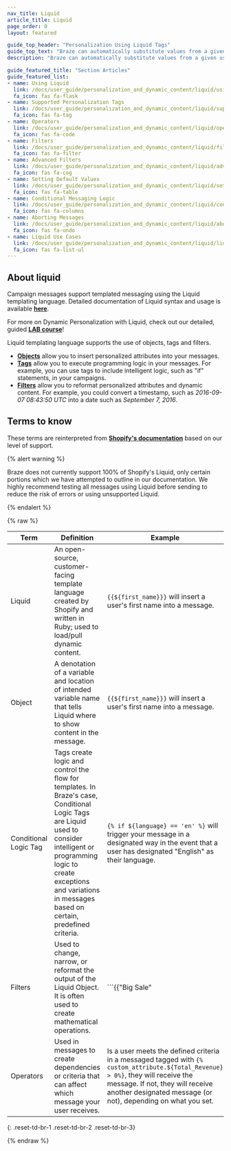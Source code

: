 ```yaml
---
nav_title: Liquid
article_title: Liquid
page_order: 0
layout: featured

guide_top_header: "Personalization Using Liquid Tags"
guide_top_text: "Braze can automatically substitute values from a given user into your messages. Put your expression inside of two sets of curly brackets to notify Braze that you'll be using an interpolated value. Inside of these brackets, any user values that you want to substitute must be surrounded by an additional set of brackets with a dollar sign in front of them."
description: "Braze can automatically substitute values from a given user into your messages. Put your expression inside of two sets of curly brackets to notify Braze that you'll be using an interpolated value."

guide_featured_title: "Section Articles"
guide_featured_list:
- name: Using Liquid
  link: /docs/user_guide/personalization_and_dynamic_content/liquid/using_liquid/
  fa_icon: fas fa-flask
- name: Supported Personalization Tags
  link: /docs/user_guide/personalization_and_dynamic_content/liquid/supported_personalization_tags/
  fa_icon: fas fa-tag
- name: Operators
  link: /docs/user_guide/personalization_and_dynamic_content/liquid/operators/
  fa_icon: fas fa-code
- name: Filters
  link: /docs/user_guide/personalization_and_dynamic_content/liquid/filters/
  fa_icon: fas fa-filter
- name: Advanced Filters
  link: /docs/user_guide/personalization_and_dynamic_content/liquid/advanced_filters/
  fa_icon: fas fa-cog
- name: Setting Default Values
  link: /docs/user_guide/personalization_and_dynamic_content/liquid/setting_default_values/
  fa_icon: fas fa-table
- name: Conditional Messaging Logic
  link: /docs/user_guide/personalization_and_dynamic_content/liquid/conditional_logic/
  fa_icon: fas fa-columns
- name: Aborting Messages
  link: /docs/user_guide/personalization_and_dynamic_content/liquid/aborting_messages/
  fa_icon: fas fa-undo
- name: Liquid Use Cases
  link: /docs/user_guide/personalization_and_dynamic_content/liquid/liquid_use_cases/
  fa_icon: fas fa-list-ul
---
```


## About liquid

Campaign messages support templated messaging using the Liquid templating language. Detailed documentation of Liquid syntax and usage is available [**here**][1].

For more on Dynamic Personalization with Liquid, check out our detailed, guided [**LAB course**](https://lab.braze.com/dynamic-personalization-with-liquid)!

Liquid templating language supports the use of objects, tags and filters.

- [**Objects**]({{site.baseurl}}/user_guide/personalization_and_dynamic_content/liquid/) allow you to insert personalized attributes into your messages.
- [**Tags**]({{site.baseurl}}/user_guide/personalization_and_dynamic_content/liquid/supported_personalization_tags/) allow you to execute programming logic in your messages. For example, you can use tags to include intelligent logic, such as "if" statements, in your campaigns.
- [**Filters**]({{site.baseurl}}/user_guide/personalization_and_dynamic_content/liquid/filters/) allow you to reformat personalized attributes and dynamic content. For example, you could convert a timestamp, such as *2016-09-07 08:43:50 UTC* into a date such as *September 7, 2016*.

## Terms to know

These terms are reinterpreted from [**Shopify's documentation**](https://shopify.github.io/liquid/basics/introduction/) based on our level of support.

{% alert warning %}

Braze does not currently support 100% of Shopify's Liquid, only certain portions which we have attempted to outline in our documentation. We highly recommend testing all messages using Liquid before sending to reduce the risk of errors or using unsupported Liquid.

{% endalert %}

{% raw %}

| Term | Definition | Example |  
|---|---|---|
| Liquid | An open-source, customer-facing template language created by Shopify and written in Ruby; used to load/pull dynamic content. | `{{${first_name}}}` will insert a user's first name into a message. |
| Object | A denotation of a variable and location of intended variable name that tells Liquid where to show content in the message. | `{{${first_name}}}` will insert a user's first name into a message. |
| Conditional Logic Tag | Tags create logic and control the flow for templates. In Braze's case, Conditional Logic Tags are Liquid used to consider intelligent or programming logic to create exceptions and variations in messages based on certain, predefined criteria. | ```{% if ${language} == 'en' %}``` will trigger your message in a designated way in the event that a user has designated "English" as their language. |
| Filters | Used to change, narrow, or reformat the output of the Liquid Object. It is often used to create mathematical operations. |  ```{{"Big Sale" | upcase}}``` will cause the words "Big Sale" to appear as "BIG SALE" in the message. |
| Operators | Used in messages to create dependencies or criteria that can affect which message your user receives. | Is a user meets the defined criteria in a messaged tagged with `{% custom_attribute.${Total_Revenue} > 0%}`, they will receive the message. If not, they will receive another designated message (or not), depending on what you set. |
{: .reset-td-br-1 .reset-td-br-2 .reset-td-br-3}

{% endraw %}

<br>

[1]: {{site.baseurl}}/user_guide/personalization_and_dynamic_content/liquid/supported_personalization_tags/

